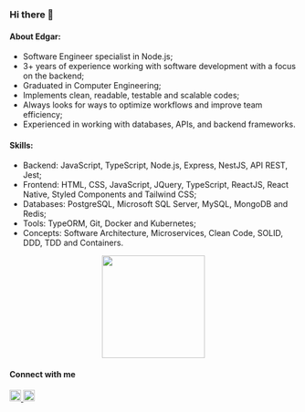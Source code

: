 ### Hi there 👋
#### About Edgar:

- Software Engineer specialist in Node.js;
- 3+ years of experience working with software development with a focus on the backend;
- Graduated in Computer Engineering;
- Implements clean, readable, testable and scalable codes;
- Always looks for ways to optimize workflows and improve team efficiency;
- Experienced in working with databases, APIs, and backend frameworks.

#### Skills:

- Backend: JavaScript, TypeScript, Node.js, Express, NestJS, API REST, Jest;
- Frontend: HTML, CSS, JavaScript, JQuery, TypeScript, ReactJS, React Native, Styled Components and Tailwind CSS;
- Databases: PostgreSQL, Microsoft SQL Server, MySQL, MongoDB and Redis;
- Tools: TypeORM, Git, Docker and Kubernetes;
- Concepts: Software Architecture, Microservices, Clean Code, SOLID, DDD, TDD and Containers.

<div align="center">
 <a href="https://github.com/sampaiogabriel"></a>
  <img height="180em" src="https://github-readme-stats.vercel.app/api/top-langs/?username=edjust&layout=compact&langs_count=7&theme=dracula"/>
</div>

#### Connect with me

<a href="https://linkedin.com/in/edgarjustavino" rel="noopener noreferrer">
  <img src="https://img.shields.io/badge/LinkedIn-blue?style=flat-square&logo=Linkedin&logoColor=white"
    alt="Edgar's LinkedIn"
    height="20">
</a>
<a href="https://instagram.com/panamaakaedgar" rel="noopener noreferrer">
  <img src="https://img.shields.io/badge/Instagram-e4405f?style=for-the-badge&logo=instagram&logoColor=white"
    alt="Edgar's Instagram"
    height="20">
</a>
